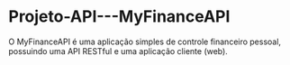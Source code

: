 # Projeto-API---MyFinanceAPI
O MyFinanceAPI é uma aplicação simples de controle financeiro pessoal, possuindo uma API RESTful e uma aplicação cliente (web).
